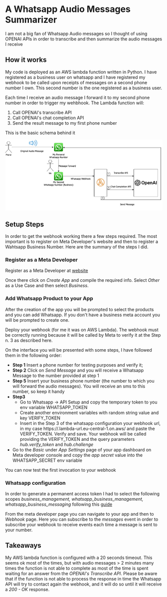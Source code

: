 # A Whatsapp Audio Messages Summarizer
I am not a big fan of Whatsapp Audio messages so I thought of using OPENAI APIs in order to transcribe and then summarize the audio messages I receive

## How it works
My code is deployed as an AWS lambda function written in Python. I have registered as a business user on whatsapp and I have registered my webhook to be called upon receipts of messages on a second phone number I own. This second number is the one registered as a business user. 

Each time I receive an audio message I forward it to my second phone number in order to trigger my wehbhook. The Lambda function will:

1. Call OPENAI's transcribe API
2. Call OPENAI's chat completion API
3. Send the result message to my first phone number

This is the basic schema behind it

![Sequence schema](https://github.com/endamaco/whatsappAudioSummarizer/blob/main/Whatsapp%20Summarizer.jpg)

## Setup Steps

In order to get the webhook working there a few steps required. The most important is to register on Meta Developer's website and then to register a Wahtsapp Business Number. Here are the summary of the steps I did.

### Register as a Meta Developer
Register as a Meta Developer at [website ](https://developers.facebook.com)

Once there click on *Create App* and compile the required info. Select *Other* as a Use Case and then select *Business*.

### Add Whatsapp Product to your App

After the creation of the app you will be prompted to select the products and you can add Whatsapp. If you don't have a business meta account you will be prompted to create one.

Deploy your webhook (for me it was on AWS Lambda). The webhook must be correctly running because it will be called by Meta to verify it at the Step n. 3 as described here.

On the interface you will be presented with some steps, I have followed them in the following order:
- **Step 1** Insert a phone number for testing purposes and verify it;
- **Step 2** Click on *Send Message* and you will receive a Whatsapp Message to the number provided at step 1
- **Step 5** Insert your business phone number (the number to which you will forward the audio messages). You will receive an sms to this number, so keep it handy
- **Step3** 
	- Go to Whatsapp -> API Setup and copy the temporary token to you env variable WHATSAPP_TOKEN
	- Create another environment variables with random string value and key VERIFY_TOKEN
	- Insert in the Step 3 of the whatsapp configuration your webhook url, in my case https://<id>.lambda-url.eu-central-1.on.aws/ and paste the VERIFY_TOKEN. Verify and save. Your webhook will be called providing the VERIFY_TOKEN and the query parameters *hub.verify_token* and *hub.challenge*
- Go to the *Basic* under *App Settings* page of your app dashboard on Meta developer console and copy the *app secret* value into the WHATSAPP_SECRET env variable

You can now test the first invocation to your webhook

### Whatsapp configuration

In order to generate a permanent access token I had to select the following scopes *business_management, whatsapp_business_management, whatsapp_business_messaging* following this [guide](https://developers.facebook.com/docs/whatsapp/business-management-api/get-started#1--acquire-an-access-token-using-a-system-user-or-facebook-login) 

From the meta developer page you can navigate to your app and then to *Webhook* page. Here you can subscribe to the *messages* event in order to subscribe your webhook to receive events each time a message is sent to your number.

## Takeaways

My AWS lambda function is configured with a 20 seconds timeout. This seems ok most of the times, but with audio messages > 2 minutes many times the function is not able to complete as most of the time is spent waiting for an answer from the *OPENAI's Transcribe API*. Please be aware that if the function is not able to process the response in time the Whatsapp API will try to contact again the webhook, and it will do so until it will receive a *200 - OK* response.



